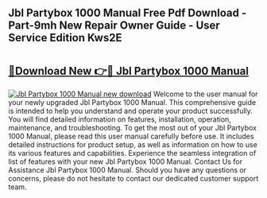 ## Jbl Partybox 1000 Manual Free Pdf Download - Part-9mh New Repair Owner Guide - User Service Edition Kws2E

# <h2><a href="http://bc25217.oget.top/?id=Jbl+Partybox+1000+Manual">🔗Download New 👉🔴 Jbl Partybox 1000 Manual</a></h2>

[![Jbl Partybox 1000 Manual new download](https://i.imgur.com/5g1atiW.png)](http://bc25217.oget.top/?id=Jbl+Partybox+1000+Manual)
Welcome to the user manual for your newly upgraded Jbl Partybox 1000 Manual. This comprehensive guide is intended to help you understand and operate your product successfully. You will find detailed information on features, installation, operation, maintenance, and troubleshooting. To get the most out of your Jbl Partybox 1000 Manual, please read this user manual carefully before use. It includes detailed instructions for product setup, as well as information on how to use its various features and capabilities. Experience the seamless integration of list of features with your new Jbl Partybox 1000 Manual. Contact Us for Assistance Jbl Partybox 1000 Manual. Should you have any questions or concerns, please do not hesitate to contact our dedicated customer support team.
